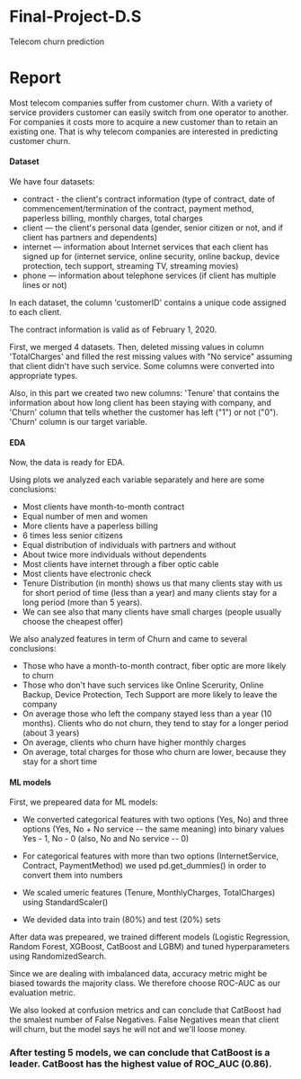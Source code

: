 # Final-Project-D.S
Telecom churn prediction
# Report

Most telecom companies suffer from customer churn. With a variety of service providers customer can easily switch from one operator to another. For companies it costs more to acquire a new customer than to retain an existing one. That is why telecom companies are interested in predicting customer churn.

#### Dataset

We have four datasets: 
* contract - the client's contract information (type of contract, date of commencement/termination of the contract,  payment method, paperless billing, monthly charges, total charges
* client — the client's personal data (gender, senior citizen or not, and if client has partners and dependents) 
* internet — information about Internet services that each client has signed up for (internet service, online security, online backup, device protection, tech support, streaming TV, streaming movies)
* phone — information about telephone services (if client has multiple lines or not)

In each dataset, the column 'customerID' contains a unique code assigned to each client.

The contract information is valid as of February 1, 2020.

First, we merged 4 datasets. Then, deleted missing values in column 'TotalCharges' and filled the rest missing values with "No service" assuming that client didn't have such service. Some columns were converted into appropriate types. 

Also, in this part we created two new columns: 'Tenure' that contains the information about how long client has been staying with company, and 'Churn' column that tells whether the customer has left ("1") or not ("0"). 'Churn' column is our target variable.

#### EDA 

Now, the data is ready for EDA.

Using plots we analyzed each variable separately and here are some conclusions:

* Most clients have month-to-month contract
* Equal number of men and women
* More clients have a paperless billing
* 6 times less senior citizens
* Equal distribution of individuals with partners and without
* About twice more individuals without dependents
* Most clients have internet through a fiber optic cable
* Most clients have electronic check
* Tenure Distribution (in month) shows us that many clients stay with us for short period of time (less than a year) and many clients stay for a long period (more than 5 years).
* We can see also that many clients have small charges (people usually choose the cheapest offer)

We also analyzed features in term of Churn and came to several conclusions:

* Those who have a month-to-month contract, fiber optic are more likely to churn
* Those who don't have such services like Online Scerurity, Online Backup, Device Protection, Tech Support are more likely to leave the company
* On average those who left the company stayed less than a year (10 months). Clients who do not churn, they tend to stay for a longer period (about 3 years)
* On average, clients who churn have higher monthly charges
* On average, total charges for those who churn are lower, because they stay for a short time


#### ML models

First, we prepeared data for ML models: 

* We converted categorical features with two options (Yes, No) and three options (Yes, No + No service -- the same meaning) into binary values Yes - 1, No - 0 (also, No and No service -- 0)

* For categorical features with more than two options (InternetService, Contract, PaymentMethod) we used pd.get_dummies() in order to convert them into numbers

* We scaled umeric features (Tenure, MonthlyCharges, TotalCharges) using StandardScaler()

* We devided data into train (80%) and test (20%) sets

After data was prepeared, we trained different models (Logistic Regression, Random Forest, XGBoost, CatBoost and LGBM) and tuned hyperparameters using RandomizedSearch.

Since we are dealing with imbalanced data, accuracy metric might be biased towards the majority class. We therefore choose ROC-AUC as our evaluation metric. 

We also looked at confusion metrics and can conclude that CatBoost had the smalest number of False Negatives. False Negatives mean that client will churn, but the model says he will not and we'll loose money. 


### After testing 5 models, we can conclude that CatBoost is a leader. CatBoost has the highest value of ROC_AUC (0.86).
